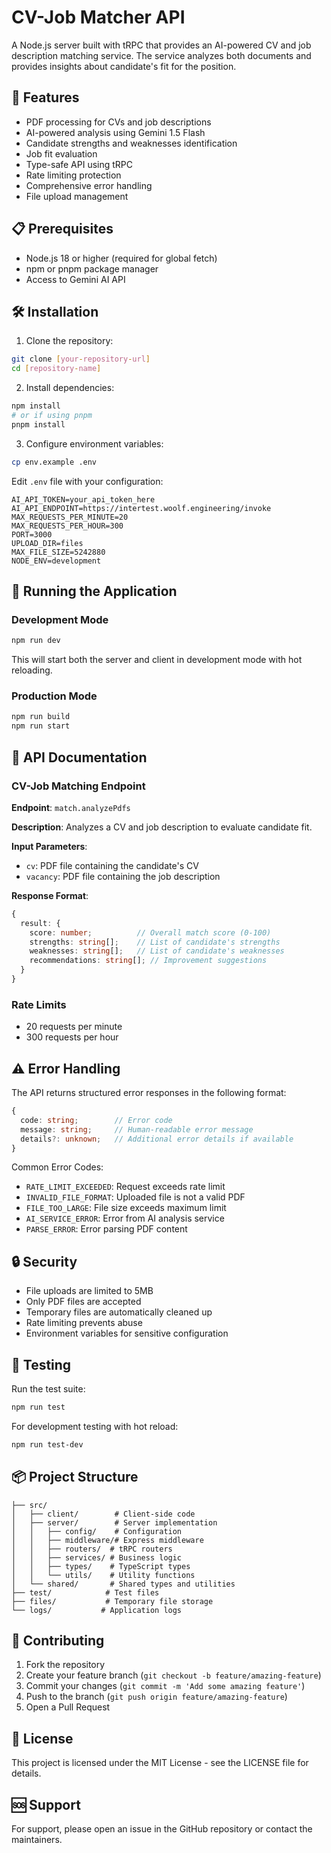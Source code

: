 # CV-Job Matcher API

A Node.js server built with tRPC that provides an AI-powered CV and job description matching service. The service analyzes both documents and provides insights about candidate's fit for the position.

## 🚀 Features

- PDF processing for CVs and job descriptions
- AI-powered analysis using Gemini 1.5 Flash
- Candidate strengths and weaknesses identification
- Job fit evaluation
- Type-safe API using tRPC
- Rate limiting protection
- Comprehensive error handling
- File upload management

## 📋 Prerequisites

- Node.js 18 or higher (required for global fetch)
- npm or pnpm package manager
- Access to Gemini AI API

## 🛠 Installation

1. Clone the repository:
```bash
git clone [your-repository-url]
cd [repository-name]
```

2. Install dependencies:
```bash
npm install
# or if using pnpm
pnpm install
```

3. Configure environment variables:
```bash
cp env.example .env
```

Edit `.env` file with your configuration:
```env
AI_API_TOKEN=your_api_token_here
AI_API_ENDPOINT=https://intertest.woolf.engineering/invoke
MAX_REQUESTS_PER_MINUTE=20
MAX_REQUESTS_PER_HOUR=300
PORT=3000
UPLOAD_DIR=files
MAX_FILE_SIZE=5242880
NODE_ENV=development
```

## 🚀 Running the Application

### Development Mode
```bash
npm run dev
```
This will start both the server and client in development mode with hot reloading.

### Production Mode
```bash
npm run build
npm run start
```

## 📝 API Documentation

### CV-Job Matching Endpoint

**Endpoint**: `match.analyzePdfs`

**Description**: Analyzes a CV and job description to evaluate candidate fit.

**Input Parameters**:
- `cv`: PDF file containing the candidate's CV
- `vacancy`: PDF file containing the job description

**Response Format**:
```typescript
{
  result: {
    score: number;          // Overall match score (0-100)
    strengths: string[];    // List of candidate's strengths
    weaknesses: string[];   // List of candidate's weaknesses
    recommendations: string[]; // Improvement suggestions
  }
}
```

### Rate Limits
- 20 requests per minute
- 300 requests per hour

## ⚠️ Error Handling

The API returns structured error responses in the following format:

```typescript
{
  code: string;        // Error code
  message: string;     // Human-readable error message
  details?: unknown;   // Additional error details if available
}
```

Common Error Codes:
- `RATE_LIMIT_EXCEEDED`: Request exceeds rate limit
- `INVALID_FILE_FORMAT`: Uploaded file is not a valid PDF
- `FILE_TOO_LARGE`: File size exceeds maximum limit
- `AI_SERVICE_ERROR`: Error from AI analysis service
- `PARSE_ERROR`: Error parsing PDF content

## 🔒 Security

- File uploads are limited to 5MB
- Only PDF files are accepted
- Temporary files are automatically cleaned up
- Rate limiting prevents abuse
- Environment variables for sensitive configuration

## 🧪 Testing

Run the test suite:
```bash
npm run test
```

For development testing with hot reload:
```bash
npm run test-dev
```

## 📦 Project Structure

```
├── src/
│   ├── client/        # Client-side code
│   ├── server/        # Server implementation
│   │   ├── config/    # Configuration
│   │   ├── middleware/# Express middleware
│   │   ├── routers/  # tRPC routers
│   │   ├── services/ # Business logic
│   │   ├── types/    # TypeScript types
│   │   └── utils/    # Utility functions
│   └── shared/       # Shared types and utilities
├── test/            # Test files
├── files/           # Temporary file storage
└── logs/           # Application logs
```

## 🤝 Contributing

1. Fork the repository
2. Create your feature branch (`git checkout -b feature/amazing-feature`)
3. Commit your changes (`git commit -m 'Add some amazing feature'`)
4. Push to the branch (`git push origin feature/amazing-feature`)
5. Open a Pull Request

## 📄 License

This project is licensed under the MIT License - see the LICENSE file for details.

## 🆘 Support

For support, please open an issue in the GitHub repository or contact the maintainers.
